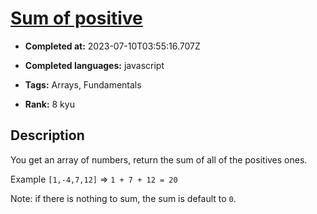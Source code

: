 # [Sum of positive](https://www.codewars.com/kata/5715eaedb436cf5606000381)

- **Completed at:** 2023-07-10T03:55:16.707Z

- **Completed languages:** javascript

- **Tags:** Arrays, Fundamentals

- **Rank:** 8 kyu

## Description

You get an array of numbers, return the sum of all of the positives ones.

Example `[1,-4,7,12]` => `1 + 7 + 12 = 20`

Note: if there is nothing to sum, the sum is default to `0`.
